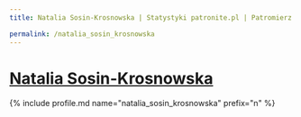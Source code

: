 ```yaml
---
title: Natalia Sosin-Krosnowska | Statystyki patronite.pl | Patromierz

permalink: /natalia_sosin_krosnowska
---
```


# [Natalia Sosin-Krosnowska](https://patronite.pl/natalia_sosin_krosnowska)

{% include profile.md name="natalia_sosin_krosnowska" prefix="n" %}
